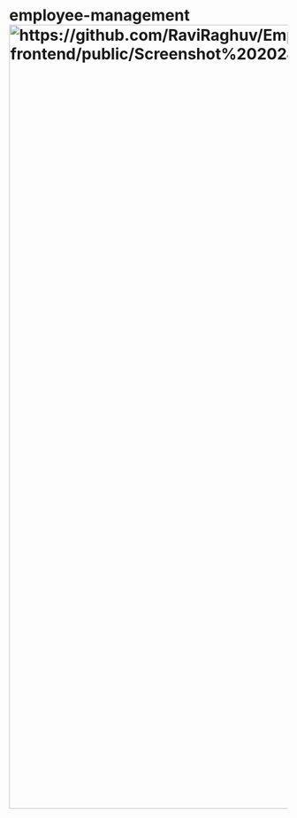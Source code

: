 # employee-management<img width="1417" alt="https://github.com/RaviRaghuv/Employee-Management-System/blob/main/employeemanagement-frontend/public/Screenshot%202024-09-15%20022615.png">

